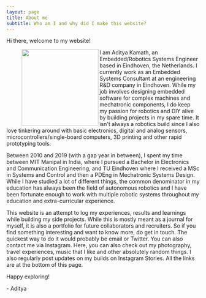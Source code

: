 ```yaml
---
layout: page
title: About me
subtitle: Who am I and why did I make this website?
---
```


Hi there, welcome to my website!

<figure class="aligncenter">
	<img align="left" width="200" height="200" src="https://adityakamath.github.com/assets/img/about_me2.png" />
</figure>

I am Aditya Kamath, an Embedded/Robotics Systems Engineer based in Eindhoven, the Netherlands. I currently work as an Embedded Systems Consultant at an engineering R&D company in Eindhoven. While my job involves designing embedded software for complex machines and mechatronic components, I do keep my passion for robotics and DIY alive by building projects in my spare time. It isn't always a robotics build since I also love tinkering around with basic electronics, digital and analog sensors, microcontrollers/single-board computers, 3D printing and other rapid prototyping tools.  

Between 2010 and 2019 (with a gap year in between), I spent my time between MIT Manipal in India, where I pursued a Bachelor in Electronics and Communication Engineering, and TU Eindhoven where I received a MSc in Systems and Control and then a PDEng in Mechatronic Systems Design. While I have studied a lot of different things, the common denominator in my education has always been the field of autonomous robotics and I have been fortunate enough to work with multiple robotic systems throughout my education and extra-curricular experience. 

This website is an attempt to log my experiences, results and learnings while building my side projects. While this is mostly meant as a journal for myself, it is also a portfolio for future collaborators and recruiters. So if you find something interesting and want to know more, do get in touch. The quickest way to do it would probably be email or Twitter. You can also contact me via Instagram. Here, you can also check out my photography, travel experiences, music that I like and other absolutely random things. I also regularly post updates on my builds on Instagram Stories. All the links are at the bottom of this page. 

Happy exploring!

\- Aditya


